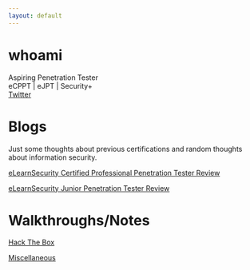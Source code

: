 ```yaml
---
layout: default
---
```


# whoami

Aspiring Penetration Tester  
eCPPT | eJPT | Security+  
[Twitter](https://twitter.com/WatIsYourPasswd)    

# Blogs  
Just some thoughts about previous certifications and random thoughts about information security. 

[eLearnSecurity Certified Professional Penetration Tester Review](./Blog/ecpptReview.md)

[eLearnSecurity Junior Penetration Tester Review](./Blog/ejptReview.md)


# Walkthroughs/Notes

[Hack The Box](https://github.com/WatIsYourPasswd/HTB/blob/main/index.md)

[Miscellaneous](./Misc)
